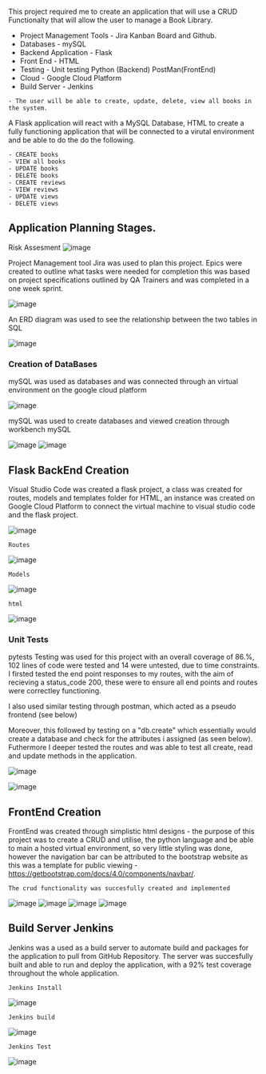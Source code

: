 This project required me to create an application that will use a CRUD Functionalty that will allow the user to manage a Book Library.

- Project Management Tools - Jira Kanban Board and Github.
- Databases - mySQL
- Backend Application - Flask
- Front End - HTML
- Testing - Unit testing Python (Backend) PostMan(FrontEnd)
- Cloud - Google Cloud Platform
- Build Server - Jenkins


```
- The user will be able to create, update, delete, view all books in the system.
```

A Flask application will react with a MySQL Database, HTML to create a fully functioning application that will be connected to a virutal environment and be able to do the do the following.

```
- CREATE books
- VIEW all books
- UPDATE books
- DELETE books
- CREATE reviews
- VIEW reviews
- UPDATE views
- DELETE views
```

## Application Planning Stages.
Risk Assesment
![image](https://user-images.githubusercontent.com/98025347/163869765-ab81772d-9a00-4a8a-af2b-a0f448af5f93.png)


Project Management tool Jira was used to plan this project.
Epics were created to outline what tasks were needed for completion this was based on project specifications outlined by QA Trainers and was completed in a one week sprint.


![image](https://user-images.githubusercontent.com/98025347/162742593-48db66f2-8ad3-4734-9632-1d8b1f556631.png)

An ERD diagram was used to see the relationship between the two tables in SQL

![image](https://user-images.githubusercontent.com/98025347/162754385-716882ed-2332-4773-9514-061bbff7f9ef.png)



### Creation of DataBases

mySQL was used as databases and was connected through an virtual environment on the google cloud platform

![image](https://user-images.githubusercontent.com/98025347/162745966-3936fc7a-f1fd-4ec8-8d81-9320a24b9324.png)


mySQL was used to create databases and viewed creation through workbench mySQL

![image](https://user-images.githubusercontent.com/98025347/162746657-f5fcc858-5643-4f7f-a4e8-2d7dc158ebaf.png)
![image](https://user-images.githubusercontent.com/98025347/162746734-19930bfd-e73a-4395-95d4-64a30eb4f61c.png)

## Flask BackEnd Creation

Visual Studio Code was created a flask project, a class was created for routes, models and templates folder for HTML, an instance was created on Google Cloud Platform to connect the virtual machine to visual studio code and the flask project.

![image](https://user-images.githubusercontent.com/98025347/162752548-cfb22e72-e07c-45fc-a99d-b1cc65904417.png)


``` Routes ```

![image](https://user-images.githubusercontent.com/98025347/162748209-655280a8-f02d-49c9-a58f-21ecc16187e0.png)


``` Models ```

![image](https://user-images.githubusercontent.com/98025347/162748288-e6420328-062d-4e50-b0b8-da99bead8bab.png)

``` html ```

![image](https://user-images.githubusercontent.com/98025347/162748444-42ff9530-8238-4d65-baaa-4162df979e87.png)

### Unit Tests 
pytests Testing was used for this project with an overall coverage of 86.%, 102 lines of code were tested and 14 were untested, due to time constraints. I firsted tested the end point responses to my routes, with the aim of recieving a status_code 200, these were to ensure all end points and routes were correctley functioning.

I also used similar testing through postman, which acted as a pseudo frontend (see below)

Moreover, this followed by testing on a "db.create" which essentially would create a database and check for the attributes i assigned (as seen below). Futhermore I deeper tested the routes and was able to test all create, read and update methods in the application.

![image](https://user-images.githubusercontent.com/98025347/162749475-f4b5e00d-e0b5-4fb3-9af3-551304cb303f.png)

![image](https://user-images.githubusercontent.com/98025347/162754687-074e5fc6-8f05-406d-a50d-31d8fbbf73e7.png)


## FrontEnd Creation

FrontEnd was created through simplistic html designs - the purpose of this project was to create a CRUD and utilise, the python language and be able to main a hosted virtual environment, so very little styling was done, however the navigation bar can be attributed to the bootstrap website as this was a template for public viewing - https://getbootstrap.com/docs/4.0/components/navbar/.

``` The crud functionality was succesfully created and implemented ```

![image](https://user-images.githubusercontent.com/98025347/162750345-b4b4d166-cec9-4cb1-9e75-6728a65602ba.png)
![image](https://user-images.githubusercontent.com/98025347/162750420-b1a5144f-ab4d-4e9d-a6e4-547e8f81dc60.png)
![image](https://user-images.githubusercontent.com/98025347/162750499-44b67a88-dd70-44b0-9754-d78ab96120f4.png)
![image](https://user-images.githubusercontent.com/98025347/162750771-c19de2b4-76cd-48c1-9bd2-24629ef58825.png)



## Build Server Jenkins

Jenkins was a used as a build server to automate build and packages for the application to pull from GitHub Repository. The server was succesfully built and able to run and deploy the application, with a 92% test coverage throughout the whole application.

``` Jenkins Install ```

![image](https://user-images.githubusercontent.com/98025347/162751519-91754ae4-3439-42ec-b84f-857e9cb3fe59.png)

``` Jenkins build ```

![image](https://user-images.githubusercontent.com/98025347/162751749-bb115f5f-64de-4c41-9dcb-9e351e5ec6b9.png)

``` Jenkins Test ```

![image](https://user-images.githubusercontent.com/98025347/162751879-85376bb0-af3e-4924-9ffc-0b459328d816.png)


